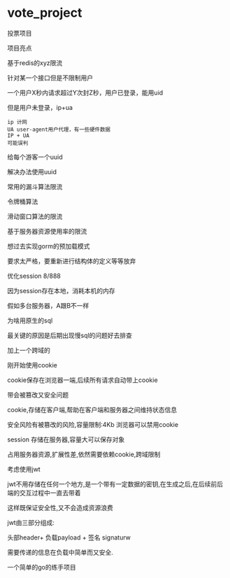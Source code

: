 # vote_project
投票项目

项目亮点

基于redis的xyz限流

针对某一个接口但是不限制用户



一个用户X秒内请求超过Y次封Z秒，用户已登录，能用uid

但是用户未登录，ip+ua

```
ip 计网 
UA user-agent用户代理，有一些硬件数据
IP + UA 
可能误判

```

给每个游客一个uuid

解决办法使用uuid



常用的漏斗算法限流

令牌桶算法

滑动窗口算法的限流

基于服务器资源使用率的限流



想过去实现gorm的预加载模式

要求太严格，要重新进行结构体的定义等等放弃

优化session 8/888

因为session存在本地，消耗本机的内存

假如多台服务器，A跟B不一样

为啥用原生的sql

最关键的原因是后期出现慢sql的问题好去排查



加上一个跨域的



刚开始使用cookie 

cookie保存在浏览器一端,后续所有请求自动带上cookie

带会被篡改又安全问题

cookie,存储在客户端,帮助在客户端和服务器之间维持状态信息

安全风险有被篡改的风险,容量限制:4Kb 浏览器可以禁用cookie



session  存储在服务器,容量大可以保存对象

占用服务器资源,扩展性差,依然需要依赖cookie,跨域限制



考虑使用jwt 

jwt不用存储在任何一个地方,是一个带有一定数据的密钥,在生成之后,在后续前后端的交互过程中一直去带着

这样既保证安全性,又不会造成资源浪费

jwt由三部分组成: 

头部header+ 负载payload + 签名 signaturw

需要传递的信息在负载中简单而又安全.



一个简单的go的练手项目







